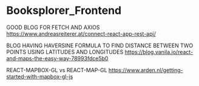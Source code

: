# Booksplorer_Frontend


GOOD BLOG FOR FETCH AND AXIOS
https://www.andreasreiterer.at/connect-react-app-rest-api/

BLOG HAVING HAVERSINE FORMULA TO FIND DISTANCE BETWEEN TWO POINTS USING LATITUDES AND LONGITUDES
https://blog.vanila.io/react-and-maps-the-easy-way-78993fdce5b0


REACT-MAPBOX-GL vs REACT-MAP-GL
https://www.arden.nl/getting-started-with-mapbox-gl-js
